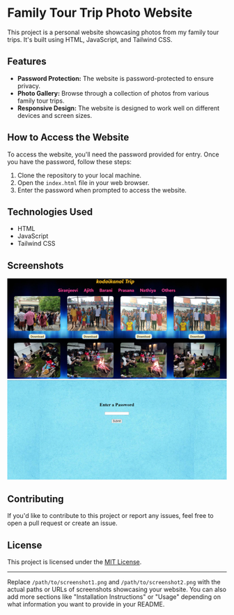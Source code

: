 # Family Tour Trip Photo Website

This project is a personal website showcasing photos from my family tour trips. It's built using HTML, JavaScript, and Tailwind CSS.

## Features

- **Password Protection:** The website is password-protected to ensure privacy.
- **Photo Gallery:** Browse through a collection of photos from various family tour trips.
- **Responsive Design:** The website is designed to work well on different devices and screen sizes.

## How to Access the Website

To access the website, you'll need the password provided for entry. Once you have the password, follow these steps:

1. Clone the repository to your local machine.
2. Open the `index.html` file in your web browser.
3. Enter the password when prompted to access the website.

## Technologies Used

- HTML
- JavaScript
- Tailwind CSS

## Screenshots

![Screenshot 1](Opening.png)
![Screenshot 2](password.png)

## Contributing

If you'd like to contribute to this project or report any issues, feel free to open a pull request or create an issue.

## License

This project is licensed under the [MIT License](LICENSE).

---

Replace `/path/to/screenshot1.png` and `/path/to/screenshot2.png` with the actual paths or URLs of screenshots showcasing your website. You can also add more sections like "Installation Instructions" or "Usage" depending on what information you want to provide in your README.
